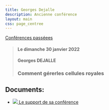 ```yaml
---
title: Georges Dejalle
description: Ancienne conférence
layout: main
css: page_centree
---
```


[Conférences passéees](/agenda/conferences-passees/)  

> #### Le dimanche 30 janvier 2022
> #### Georges DEJALLE
> ### Comment gérerles cellules royales

## Documents:

* [![](/static/img/pdf.jpg ) Le support de sa conférence](https://pdf.beequeen.be/agenda/conferences-passees/gdejalle3/comment-gerer-les-cellules-royales-definitif.pdf)

